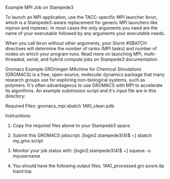 Example MPI Job on Stampede3

To launch an MPI application, use the TACC-specific MPI launcher ibrun, which is a Stampede3-aware replacement for generic MPI launchers like mpirun and mpiexec. In most cases the only arguments you need are the name of your executable followed by any arguments your executable needs. 

When you call ibrun without other arguments, your Slurm #SBATCH directives will determine the number of ranks (MPI tasks) and number of nodes on which your program runs. Read more on launching MPI, multi-threaded, serial, and hybrid compute jobs on Stampede3 documentation.

Gromacs Example
GROningen MAchine for Chemical Simulations (GROMACS) is a free, open-source, molecular dynamics package that many research groups use for exploring non-biological systems, such as polymers. It's often advantageous to use GROMACS with MPI to accelerate its algorithms. An example submission script and it's input file are in this directory:


Required Files:
gromacs_mpi.sbatch
1AKI_clean.pdb


Instructions:
1. Copy the required files above to your Stampede3 space. 

2. Submit this GROMACS jobscript.
[login2.stampede3(4)$ ~] sbatch my_gmx.script
 
3. Monitor your job status with:
[login2.stampede3(4)$ ~] squeue -u myusername

4. You should have the following output files.
1AKI_processed.gro
posre.itp
topol.top